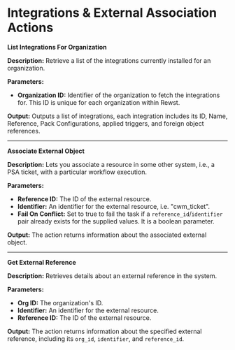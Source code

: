 # Integrations & External Association Actions

**List Integrations For Organization**

**Description:** Retrieve a list of the integrations currently installed for an organization.

**Parameters:**

* **Organization ID:** Identifier of the organization to fetch the integrations for. This ID is unique for each organization within Rewst.

**Output:** Outputs a list of integrations, each integration includes its ID, Name, Reference, Pack Configurations, applied triggers, and foreign object references.

***

**Associate External Object**

**Description:** Lets you associate a resource in some other system, i.e., a PSA ticket, with a particular workflow execution.

**Parameters:**

* **Reference ID:** The ID of the external resource.
* **Identifier:** An identifier for the external resource, i.e. "cwm\_ticket".
* **Fail On Conflict:** Set to true to fail the task if a `reference_id`/`identifier` pair already exists for the supplied values. It is a boolean parameter.

**Output:** The action returns information about the associated external object.

***

**Get External Reference**

**Description:** Retrieves details about an external reference in the system.

**Parameters:**

* **Org ID:** The organization's ID.
* **Identifier:** An identifier for the external resource.
* **Reference ID:** The ID of the external resource.

**Output:** The action returns information about the specified external reference, including its `org_id`, `identifier`, and `reference_id`.
